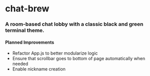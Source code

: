 # chat-brew
### A room-based chat lobby with a classic black and green terminal theme.

#### Planned Improvements
* Refactor App.js to better modularize logic
* Ensure that scrollbar goes to bottom of page automatically when needed
* Enable nickname creation
